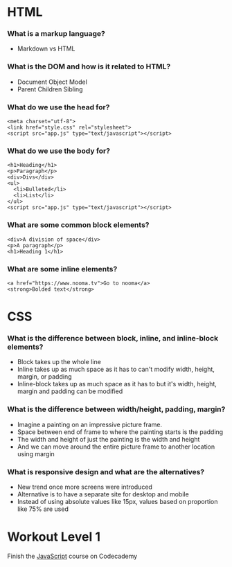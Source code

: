 # HTML

### What is a markup language?
* Markdown vs HTML

### What is the DOM and how is it related to HTML?
* Document Object Model
* Parent Children Sibling

### What do we use the head for?
    <meta charset="utf-8">
    <link href="style.css" rel="stylesheet">
    <script src="app.js" type="text/javascript"></script>

### What do we use the body for?
    <h1>Heading</h1>
    <p>Paragraph</p>
    <div>Divs</div>
    <ul>
      <li>Bulleted</li>
      <li>List</li>
    </ul>
    <script src="app.js" type="text/javascript"></script>

### What are some common block elements?
    <div>A division of space</div>
    <p>A paragraph</p>
    <h1>Heading 1</h1>

### What are some inline elements?
    <a href="https://www.nooma.tv">Go to nooma</a>
    <strong>Bolded text</strong>

# CSS

### What is the difference between block, inline, and inline-block elements?
* Block takes up the whole line
* Inline takes up as much space as it has to can't modify width, height,
  margin, or padding
* Inline-block takes up as much space as it has to but it's width, height,
  margin and padding can be modified

### What is the difference between width/height, padding, margin?
* Imagine a painting on an impressive picture frame.
* Space between end of frame to where the painting starts is the padding
* The width and height of just the painting is the width and height
* And we can move around the entire picture frame to another location using
  margin

### What is responsive design and what are the alternatives?
* New trend once more screens were introduced
* Alternative is to have a separate site for desktop and mobile
* Instead of using absolute values like 15px, values based on proportion like
  75% are used

# Workout Level 1

Finish the [JavaScript](https://www.codecademy.com/learn/javascript) course on Codecademy
